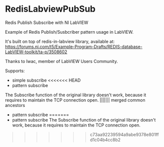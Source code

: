 # RedisLabviewPubSub
Redis Publish Subscribe with NI LabVIEW

Example of Redis Publish/Susbcriber pattern usage in LabVIEW.

It's built on top of redis-in-labview library, available at:
https://forums.ni.com/t5/Example-Program-Drafts/REDIS-database-LabVIEW-toolkit/ta-p/3508602

Thanks to Iwac, member of LabVIEW Users Community.

Supports:
* simple subscribe
<<<<<<< HEAD
* pattern subscribe

The Subscribe function of the original library doesn't work, because it requires to maintain the TCP connection open.
||||||| merged common ancestors
* pattern subscribe
=======
* pattern subscribe
The Subscribe function of the original library doesn't work, because it requires to maintain the TCP connection open.
>>>>>>> c73aa92239594a9abe9378e801ffd1c04b4cc8b2
